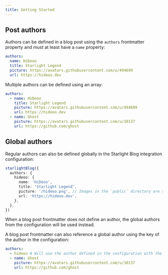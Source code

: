 ```yaml
---
title: Getting Started
---
```


## Post authors

Authors can be defined in a blog post using the `authors` frontmatter property and must at least have a `name` property:

```yaml
authors:
  name: HiDeoo
  title: Starlight Legend
  picture: https://avatars.githubusercontent.com/u/494699
  url: https://hideoo.dev
```

Multiple authors can be defined using an array:

```yaml
authors:
  - name: HiDeoo
    title: Starlight Legend
    picture: https://avatars.githubusercontent.com/u/494699
    url: https://hideoo.dev
  - name: Ghost
    picture: https://avatars.githubusercontent.com/u/10137
    url: https://github.com/ghost
```

## Global authors

Regular authors can also be defined globally in the Starlight Blog integration configuration:

```ts
starlightBlog({
  authors: {
    hideoo: {
      name: 'HiDeoo',
      title: 'Starlight Legend',
      picture: '/hideoo.png', // Images in the `public` directory are supported.
      url: 'https://hideoo.dev',
    },
  },
})
```

When a blog post frontmatter does not define an author, the global authors from the configuration will be used instead.

A blog post frontmatter can also reference a global author using the key of the author in the configuration:

```yaml
authors:
  - hideoo # Will use the author defined in the configuration with the `hideoo` key.
  - name: Ghost
    picture: https://avatars.githubusercontent.com/u/10137
    url: https://github.com/ghost
```
